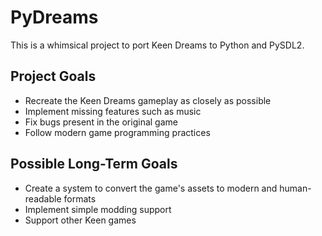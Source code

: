 PyDreams
========

This is a whimsical project to port Keen Dreams to Python and PySDL2.

Project Goals
-------------

* Recreate the Keen Dreams gameplay as closely as possible
* Implement missing features such as music
* Fix bugs present in the original game
* Follow modern game programming practices

Possible Long-Term Goals
------------------------

* Create a system to convert the game's assets to modern and human-readable formats
* Implement simple modding support
* Support other Keen games